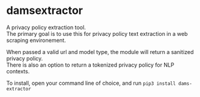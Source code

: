 # damsextractor
A privacy policy extraction tool.  
The primary goal is to use this for privacy policy text extraction in a 
web scraping environement.

When passed a valid url and model type, the module will return a sanitized privacy policy.  
There is also an option to return a tokenized privacy policy for NLP contexts.


To install, open your command line of choice,
and run `pip3 install dams-extractor`
